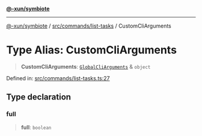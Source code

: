 [**@-xun/symbiote**](../../../../README.md)

***

[@-xun/symbiote](../../../../README.md) / [src/commands/list-tasks](../README.md) / CustomCliArguments

# Type Alias: CustomCliArguments

> **CustomCliArguments**: [`GlobalCliArguments`](../../../configure/type-aliases/GlobalCliArguments.md) & `object`

Defined in: [src/commands/list-tasks.ts:27](https://github.com/Xunnamius/symbiote/blob/8eac971e9d5e22fba1e6d49fa7fee2af04809fe6/src/commands/list-tasks.ts#L27)

## Type declaration

### full

> **full**: `boolean`
